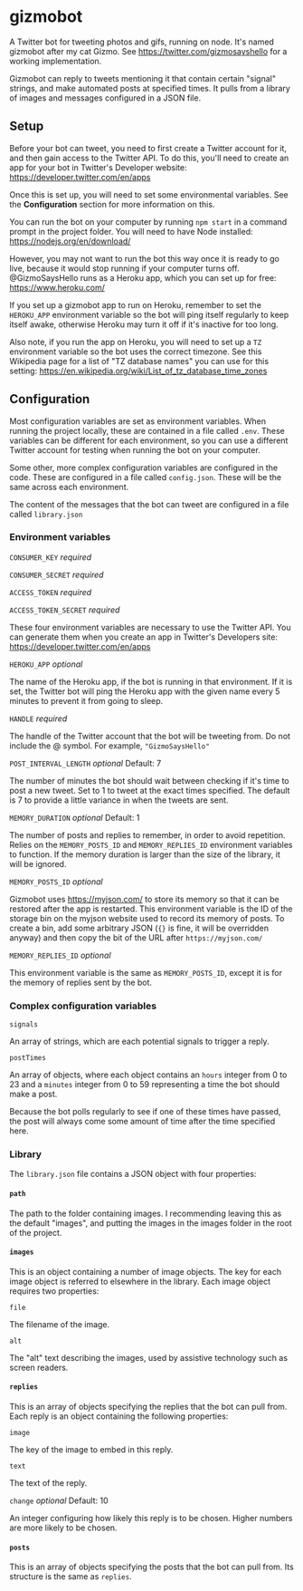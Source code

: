 # gizmobot
A Twitter bot for tweeting photos and gifs, running on node. It's named gizmobot after my cat Gizmo. See https://twitter.com/gizmosayshello for a working implementation.

Gizmobot can reply to tweets mentioning it that contain certain "signal" strings, and make automated posts at specified times. It pulls from a library of images and messages configured in a JSON file.

## Setup

Before your bot can tweet, you need to first create a Twitter account for it, and then gain access to the Twitter API. To do this, you'll need to create an app for your bot in Twitter's Developer website: https://developer.twitter.com/en/apps

Once this is set up, you will need to set some environmental variables. See the **Configuration** section for more information on this.

You can run the bot on your computer by running `npm start` in a command prompt in the project folder. You will need to have Node installed: https://nodejs.org/en/download/

However, you may not want to run the bot this way once it is ready to go live, because it would stop running if your computer turns off. @GizmoSaysHello runs as a Heroku app, which you can set up for free: https://www.heroku.com/

If you set up a gizmobot app to run on Heroku, remember to set the `HEROKU_APP` environment variable so the bot will ping itself regularly to keep itself awake, otherwise Heroku may turn it off if it's inactive for too long.

Also note, if you run the app on Heroku, you will need to set up a `TZ` environment variable so the bot uses the correct timezone. See this Wikipedia page for a list of "TZ database names" you can use for this setting: https://en.wikipedia.org/wiki/List_of_tz_database_time_zones

## Configuration

Most configuration variables are set as environment variables. When running the project locally, these are contained in a file called `.env`. These variables can be different for each environment, so you can use a different Twitter account for testing when running the bot on your computer.

Some other, more complex configuration variables are configured in the code. These are configured in a file called `config.json`. These will be the same across each environment.

The content of the messages that the bot can tweet are configured in a file called `library.json`

### Environment variables

`CONSUMER_KEY` *required*

`CONSUMER_SECRET` *required*

`ACCESS_TOKEN` *required*

`ACCESS_TOKEN_SECRET` *required*

These four environment variables are necessary to use the Twitter API. You can generate them when you create an app in Twitter's Developers site: https://developer.twitter.com/en/apps

`HEROKU_APP` *optional*

The name of the Heroku app, if the bot is running in that environment. If it is set, the Twitter bot will ping the Heroku app with the given name every 5 minutes to prevent it from going to sleep.

`HANDLE` *required*

The handle of the Twitter account that the bot will be tweeting from. Do not include the @ symbol. For example, `"GizmoSaysHello"`

`POST_INTERVAL_LENGTH` *optional* Default: 7

The number of minutes the bot should wait between checking if it's time to post a new tweet. Set to 1 to tweet at the exact times specified. The default is 7 to provide a little variance in when the tweets are sent.

`MEMORY_DURATION` *optional* Default: 1

The number of posts and replies to remember, in order to avoid repetition. Relies on the `MEMORY_POSTS_ID` and `MEMORY_REPLIES_ID` environment variables to function. If the memory duration is larger than the size of the library, it will be ignored.

`MEMORY_POSTS_ID` *optional*

Gizmobot uses https://myjson.com/ to store its memory so that it can be restored after the app is restarted. This environment variable is the ID of the storage bin on the myjson website used to record its memory of posts. To create a bin, add some arbitrary JSON (`{}` is fine, it will be overridden anyway) and then copy the bit of the URL after `https://myjson.com/`

`MEMORY_REPLIES_ID` *optional*

This environment variable is the same as `MEMORY_POSTS_ID`, except it is for the memory of replies sent by the bot.

### Complex configuration variables

`signals`

An array of strings, which are each potential signals to trigger a reply.

`postTimes`

An array of objects, where each object contains an `hours` integer from 0 to 23 and a `minutes` integer from 0 to 59 representing a time the bot should make a post.

Because the bot polls regularly to see if one of these times have passed, the post will always come some amount of time after the time specified here.

### Library

The `library.json` file contains a JSON object with four properties:

#### `path`

The path to the folder containing images. I recommending leaving this as the default "images", and putting the images in the images folder in the root of the project.

#### `images`

This is an object containing a number of image objects. The key for each image object is referred to elsewhere in the library. Each image object requires two properties:

`file`

The filename of the image.

`alt`

The "alt" text describing the images, used by assistive technology such as screen readers.

#### `replies`

This is an array of objects specifying the replies that the bot can pull from. Each reply is an object containing the following properties:

`image`

The key of the image to embed in this reply.

`text`

The text of the reply.

`change` *optional* Default: 10

An integer configuring how likely this reply is to be chosen. Higher numbers are more likely to be chosen.

#### `posts`

This is an array of objects specifying the posts that the bot can pull from. Its structure is the same as `replies`.
